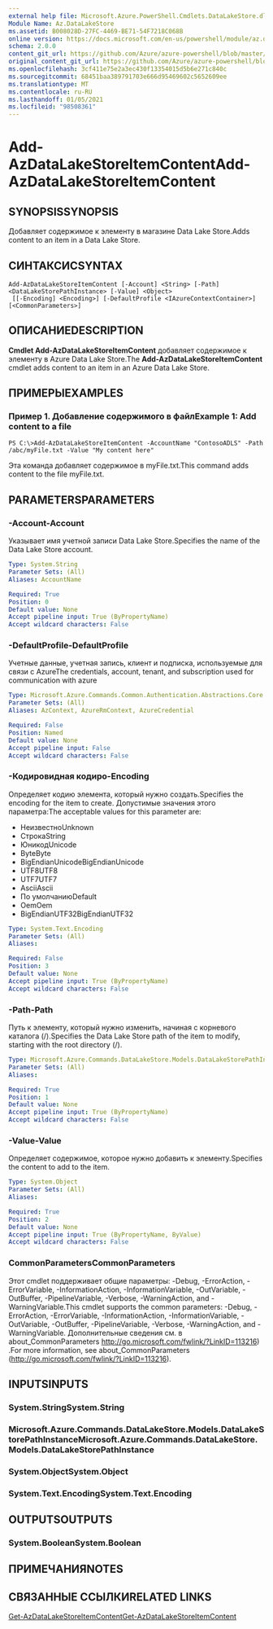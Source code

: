 ```yaml
---
external help file: Microsoft.Azure.PowerShell.Cmdlets.DataLakeStore.dll-Help.xml
Module Name: Az.DataLakeStore
ms.assetid: B008028D-27FC-4469-BE71-54F7218C068B
online version: https://docs.microsoft.com/en-us/powershell/module/az.datalakestore/add-azdatalakestoreitemcontent
schema: 2.0.0
content_git_url: https://github.com/Azure/azure-powershell/blob/master/src/DataLakeStore/DataLakeStore/help/Add-AzDataLakeStoreItemContent.md
original_content_git_url: https://github.com/Azure/azure-powershell/blob/master/src/DataLakeStore/DataLakeStore/help/Add-AzDataLakeStoreItemContent.md
ms.openlocfilehash: 3cf411e75e2a3ec430f13354015d5b6e271c840c
ms.sourcegitcommit: 68451baa389791703e666d95469602c5652609ee
ms.translationtype: MT
ms.contentlocale: ru-RU
ms.lasthandoff: 01/05/2021
ms.locfileid: "98508361"
---
```

# <span data-ttu-id="bc7c3-101">Add-AzDataLakeStoreItemContent</span><span class="sxs-lookup"><span data-stu-id="bc7c3-101">Add-AzDataLakeStoreItemContent</span></span>

## <span data-ttu-id="bc7c3-102">SYNOPSIS</span><span class="sxs-lookup"><span data-stu-id="bc7c3-102">SYNOPSIS</span></span>
<span data-ttu-id="bc7c3-103">Добавляет содержимое к элементу в магазине Data Lake Store.</span><span class="sxs-lookup"><span data-stu-id="bc7c3-103">Adds content to an item in a Data Lake Store.</span></span>

## <span data-ttu-id="bc7c3-104">СИНТАКСИС</span><span class="sxs-lookup"><span data-stu-id="bc7c3-104">SYNTAX</span></span>

```
Add-AzDataLakeStoreItemContent [-Account] <String> [-Path] <DataLakeStorePathInstance> [-Value] <Object>
 [[-Encoding] <Encoding>] [-DefaultProfile <IAzureContextContainer>] [<CommonParameters>]
```

## <span data-ttu-id="bc7c3-105">ОПИСАНИЕ</span><span class="sxs-lookup"><span data-stu-id="bc7c3-105">DESCRIPTION</span></span>
<span data-ttu-id="bc7c3-106">**Cmdlet Add-AzDataLakeStoreItemContent** добавляет содержимое к элементу в Azure Data Lake Store.</span><span class="sxs-lookup"><span data-stu-id="bc7c3-106">The **Add-AzDataLakeStoreItemContent** cmdlet adds content to an item in an Azure Data Lake Store.</span></span>

## <span data-ttu-id="bc7c3-107">ПРИМЕРЫ</span><span class="sxs-lookup"><span data-stu-id="bc7c3-107">EXAMPLES</span></span>

### <span data-ttu-id="bc7c3-108">Пример 1. Добавление содержимого в файл</span><span class="sxs-lookup"><span data-stu-id="bc7c3-108">Example 1: Add content to a file</span></span>
```
PS C:\>Add-AzDataLakeStoreItemContent -AccountName "ContosoADLS" -Path /abc/myFile.txt -Value "My content here"
```

<span data-ttu-id="bc7c3-109">Эта команда добавляет содержимое в myFile.txt.</span><span class="sxs-lookup"><span data-stu-id="bc7c3-109">This command adds content to the file myFile.txt.</span></span>

## <span data-ttu-id="bc7c3-110">PARAMETERS</span><span class="sxs-lookup"><span data-stu-id="bc7c3-110">PARAMETERS</span></span>

### <span data-ttu-id="bc7c3-111">-Account</span><span class="sxs-lookup"><span data-stu-id="bc7c3-111">-Account</span></span>
<span data-ttu-id="bc7c3-112">Указывает имя учетной записи Data Lake Store.</span><span class="sxs-lookup"><span data-stu-id="bc7c3-112">Specifies the name of the Data Lake Store account.</span></span>

```yaml
Type: System.String
Parameter Sets: (All)
Aliases: AccountName

Required: True
Position: 0
Default value: None
Accept pipeline input: True (ByPropertyName)
Accept wildcard characters: False
```

### <span data-ttu-id="bc7c3-113">-DefaultProfile</span><span class="sxs-lookup"><span data-stu-id="bc7c3-113">-DefaultProfile</span></span>
<span data-ttu-id="bc7c3-114">Учетные данные, учетная запись, клиент и подписка, используемые для связи с Azure</span><span class="sxs-lookup"><span data-stu-id="bc7c3-114">The credentials, account, tenant, and subscription used for communication with azure</span></span>

```yaml
Type: Microsoft.Azure.Commands.Common.Authentication.Abstractions.Core.IAzureContextContainer
Parameter Sets: (All)
Aliases: AzContext, AzureRmContext, AzureCredential

Required: False
Position: Named
Default value: None
Accept pipeline input: False
Accept wildcard characters: False
```

### <span data-ttu-id="bc7c3-115">-Кодировидная кодиро</span><span class="sxs-lookup"><span data-stu-id="bc7c3-115">-Encoding</span></span>
<span data-ttu-id="bc7c3-116">Определяет кодию элемента, который нужно создать.</span><span class="sxs-lookup"><span data-stu-id="bc7c3-116">Specifies the encoding for the item to create.</span></span>
<span data-ttu-id="bc7c3-117">Допустимые значения этого параметра:</span><span class="sxs-lookup"><span data-stu-id="bc7c3-117">The acceptable values for this parameter are:</span></span>
- <span data-ttu-id="bc7c3-118">Неизвестно</span><span class="sxs-lookup"><span data-stu-id="bc7c3-118">Unknown</span></span>
- <span data-ttu-id="bc7c3-119">Строка</span><span class="sxs-lookup"><span data-stu-id="bc7c3-119">String</span></span>
- <span data-ttu-id="bc7c3-120">Юникод</span><span class="sxs-lookup"><span data-stu-id="bc7c3-120">Unicode</span></span>
- <span data-ttu-id="bc7c3-121">Byte</span><span class="sxs-lookup"><span data-stu-id="bc7c3-121">Byte</span></span>
- <span data-ttu-id="bc7c3-122">BigEndianUnicode</span><span class="sxs-lookup"><span data-stu-id="bc7c3-122">BigEndianUnicode</span></span>
- <span data-ttu-id="bc7c3-123">UTF8</span><span class="sxs-lookup"><span data-stu-id="bc7c3-123">UTF8</span></span>
- <span data-ttu-id="bc7c3-124">UTF7</span><span class="sxs-lookup"><span data-stu-id="bc7c3-124">UTF7</span></span>
- <span data-ttu-id="bc7c3-125">Ascii</span><span class="sxs-lookup"><span data-stu-id="bc7c3-125">Ascii</span></span>
- <span data-ttu-id="bc7c3-126">По умолчанию</span><span class="sxs-lookup"><span data-stu-id="bc7c3-126">Default</span></span>
- <span data-ttu-id="bc7c3-127">Oem</span><span class="sxs-lookup"><span data-stu-id="bc7c3-127">Oem</span></span>
- <span data-ttu-id="bc7c3-128">BigEndianUTF32</span><span class="sxs-lookup"><span data-stu-id="bc7c3-128">BigEndianUTF32</span></span>

```yaml
Type: System.Text.Encoding
Parameter Sets: (All)
Aliases:

Required: False
Position: 3
Default value: None
Accept pipeline input: True (ByPropertyName)
Accept wildcard characters: False
```

### <span data-ttu-id="bc7c3-129">-Path</span><span class="sxs-lookup"><span data-stu-id="bc7c3-129">-Path</span></span>
<span data-ttu-id="bc7c3-130">Путь к элементу, который нужно изменить, начиная с корневого каталога (/).</span><span class="sxs-lookup"><span data-stu-id="bc7c3-130">Specifies the Data Lake Store path of the item to modify, starting with the root directory (/).</span></span>

```yaml
Type: Microsoft.Azure.Commands.DataLakeStore.Models.DataLakeStorePathInstance
Parameter Sets: (All)
Aliases:

Required: True
Position: 1
Default value: None
Accept pipeline input: True (ByPropertyName)
Accept wildcard characters: False
```

### <span data-ttu-id="bc7c3-131">-Value</span><span class="sxs-lookup"><span data-stu-id="bc7c3-131">-Value</span></span>
<span data-ttu-id="bc7c3-132">Определяет содержимое, которое нужно добавить к элементу.</span><span class="sxs-lookup"><span data-stu-id="bc7c3-132">Specifies the content to add to the item.</span></span>

```yaml
Type: System.Object
Parameter Sets: (All)
Aliases:

Required: True
Position: 2
Default value: None
Accept pipeline input: True (ByPropertyName, ByValue)
Accept wildcard characters: False
```

### <span data-ttu-id="bc7c3-133">CommonParameters</span><span class="sxs-lookup"><span data-stu-id="bc7c3-133">CommonParameters</span></span>
<span data-ttu-id="bc7c3-134">Этот cmdlet поддерживает общие параметры: -Debug, -ErrorAction, -ErrorVariable, -InformationAction, -InformationVariable, -OutVariable, -OutBuffer, -PipelineVariable, -Verbose, -WarningAction, and -WarningVariable.</span><span class="sxs-lookup"><span data-stu-id="bc7c3-134">This cmdlet supports the common parameters: -Debug, -ErrorAction, -ErrorVariable, -InformationAction, -InformationVariable, -OutVariable, -OutBuffer, -PipelineVariable, -Verbose, -WarningAction, and -WarningVariable.</span></span> <span data-ttu-id="bc7c3-135">Дополнительные сведения см. в about_CommonParameters http://go.microsoft.com/fwlink/?LinkID=113216) .</span><span class="sxs-lookup"><span data-stu-id="bc7c3-135">For more information, see about_CommonParameters (http://go.microsoft.com/fwlink/?LinkID=113216).</span></span>

## <span data-ttu-id="bc7c3-136">INPUTS</span><span class="sxs-lookup"><span data-stu-id="bc7c3-136">INPUTS</span></span>

### <span data-ttu-id="bc7c3-137">System.String</span><span class="sxs-lookup"><span data-stu-id="bc7c3-137">System.String</span></span>

### <span data-ttu-id="bc7c3-138">Microsoft.Azure.Commands.DataLakeStore.Models.DataLakeStorePathInstance</span><span class="sxs-lookup"><span data-stu-id="bc7c3-138">Microsoft.Azure.Commands.DataLakeStore.Models.DataLakeStorePathInstance</span></span>

### <span data-ttu-id="bc7c3-139">System.Object</span><span class="sxs-lookup"><span data-stu-id="bc7c3-139">System.Object</span></span>

### <span data-ttu-id="bc7c3-140">System.Text.Encoding</span><span class="sxs-lookup"><span data-stu-id="bc7c3-140">System.Text.Encoding</span></span>

## <span data-ttu-id="bc7c3-141">OUTPUTS</span><span class="sxs-lookup"><span data-stu-id="bc7c3-141">OUTPUTS</span></span>

### <span data-ttu-id="bc7c3-142">System.Boolean</span><span class="sxs-lookup"><span data-stu-id="bc7c3-142">System.Boolean</span></span>

## <span data-ttu-id="bc7c3-143">ПРИМЕЧАНИЯ</span><span class="sxs-lookup"><span data-stu-id="bc7c3-143">NOTES</span></span>

## <span data-ttu-id="bc7c3-144">СВЯЗАННЫЕ ССЫЛКИ</span><span class="sxs-lookup"><span data-stu-id="bc7c3-144">RELATED LINKS</span></span>

[<span data-ttu-id="bc7c3-145">Get-AzDataLakeStoreItemContent</span><span class="sxs-lookup"><span data-stu-id="bc7c3-145">Get-AzDataLakeStoreItemContent</span></span>](./Get-AzDataLakeStoreItemContent.md)


